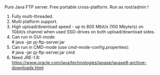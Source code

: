 Pure Java FTP server. Free portable cross-platform. 
Run as root/admin !
1) Fully multi-threaded.
2) Multi platform support.
3) High upload/download speed - up to 800 Mbit/s (100 Mbyte/s) on 1Gbit/s channel when used SSD-drives on both upload/download sides.
4) Can run in GUI-mode:        
        # java -jar pj-ftp-server.jar
5) Can run in CMD-mode (use cmd-mode-config.properties):        
        # java -jar pj-ftp-server.jar cmd
6) Need JRE-1.8:  
https://www.oracle.com/java/technologies/javase/javase8-archive-downloads.html
